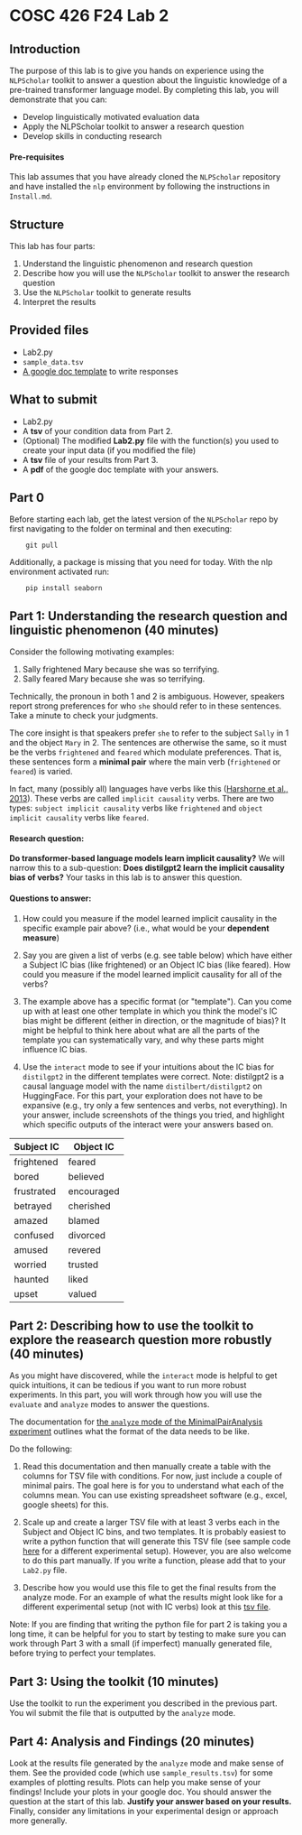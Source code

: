 # COSC 426 F24 Lab 2

## Introduction

The purpose of this lab is to give you hands on experience using the
`NLPScholar` toolkit to answer a question about the linguistic knowledge of a
pre-trained transformer language model. By completing this lab, you will
demonstrate that you can: 

- Develop linguistically motivated evaluation data 
- Apply the NLPScholar toolkit to answer a research question 
- Develop skills in conducting research 

#### Pre-requisites

This lab assumes that you have already cloned the `NLPScholar` repository and
have installed the `nlp` environment by following the instructions in
`Install.md`. 

## Structure

This lab has four parts: 

1. Understand the linguistic phenomenon and research question
2. Describe how you will use the `NLPScholar` toolkit to answer the research question
3. Use the `NLPScholar` toolkit to generate results 
4. Interpret the results 

## Provided files

-  Lab2.py
- `sample_data.tsv`
- [A google doc
  template](https://docs.google.com/document/d/1bFvUQha8hpSYZeKPBZmteAiRXcw2TZwVj6ctI8vER60/edit?usp=sharing)
    to write responses

## What to submit
- Lab2.py
- A **tsv** of your condition data from Part 2.
- (Optional) The modified **Lab2.py** file with the function(s) you used to create your input data (if you modified the file)
- A **tsv** file of your results from Part 3. 
- A **pdf** of the google doc template with your answers.

## Part 0

Before starting each lab, get the latest version of the `NLPScholar` repo by
first navigating to the folder on terminal and then executing: 

        git pull

Additionally, a package is missing that you need for today. With the nlp
environment activated run: 

        pip install seaborn

## Part 1: Understanding the research question and linguistic phenomenon (40 minutes)

Consider the following motivating examples: 

1. Sally frightened Mary because she was so terrifying. 
2. Sally feared Mary because she was so terrifying. 

Technically, the pronoun in both 1 and 2 is ambiguous. However, speakers report
strong preferences for who `she` should refer to in these sentences. Take a
minute to check your judgments. 

The core insight is that speakers prefer `she` to refer to the subject `Sally`
in 1 and the object `Mary` in 2. The sentences are otherwise the same, so it
must be the verbs `frightened` and `feared` which modulate preferences. That is,
these sentences form a **minimal pair** where the main verb (`frightened` or
`feared`) is varied. 

In fact, many (possibly all) languages have verbs like this ([Harshorne et al.,
2013](https://doi.org/10.1027/1618-3169/a000187)). These verbs are called
`implicit causality` verbs. There are two types: `subject implicit causality`
verbs like `frightened` and `object implicit causality` verbs like `feared`.

#### Research question: 
**Do transformer-based language models learn
implicit causality?** We will narrow this to a sub-question: **Does distilgpt2
learn the implicit causality bias of verbs?** Your tasks in this lab is to
answer this question. 

#### Questions to answer: 

1. How could you measure if the model learned implicit causality in the specific example pair above? (i.e., what would be your **dependent measure**)

2. Say you are given a list of verbs (e.g. see table below) which have either a Subject IC bias (like frightened) or an Object IC bias (like feared). How could you measure if the model learned implicit causality for all of the verbs? 

3. The example above has a specific format (or "template"). Can you come up with at least one other template in which you think the model's IC bias might be different (either in direction, or the magnitude of bias)? It might be helpful to think here about what are all the parts of the template you can systematically vary, and why these parts might influence IC bias. 

4. Use the `interact` mode to see if your intuitions about the IC bias for `distilgpt2` in the different templates were correct. Note: distilgpt2 is a causal language model with the name `distilbert/distilgpt2` on HuggingFace. For this part, your exploration does not have to be expansive (e.g., try only a few sentences and verbs, not everything). In your answer, include screenshots of the things you tried, and highlight which specific outputs of the interact were your answers based on. 


| Subject IC | Object IC | 
| ---------  | --------  | 
| frightened | feared |
| bored      | believed  | 
| frustrated | encouraged | 
| betrayed   | cherished | 
| amazed     | blamed   | 
| confused   | divorced | 
| amused     | revered  | 
| worried    | trusted | 
| haunted    | liked  | 
| upset      | valued | 


## Part 2: Describing how to use the toolkit to explore the reasearch question more robustly (40 minutes)

As you might have discovered, while the `interact` mode is helpful to get quick intuitions, it can be tedious if you want to run more robust experiments. In this part, you will work through how you will use the `evaluate` and `analyze` modes to answer the questions. 

The documentation for [the `analyze` mode of the MinimalPairAnalysis experiment](https://github.com/forrestdavis/NLPScholar/blob/main/src/analysis/MinimalPairAnalysis.md) outlines what the format of the data needs to be like. 

Do the following: 

1. Read this documentation and then manually create a table with the columns for TSV file with conditions. For now, just include a couple of minimal pairs. The goal here is for you to understand what each of the columns mean. You can use existing spreadsheet software (e.g., excel, google sheets) for this. 

2. Scale up and create a larger TSV file with at least 3 verbs each in the Subject and Object IC bins, and two templates. It is probably easiest to write a python function that will generate this TSV file (see sample code [here](https://github.com/forrestdavis/NLPScholar/blob/main/results/minimal_pairs.tsv) for a different experimental setup). However, you are also welcome to do this part manually. If you write a function, please add that to your `Lab2.py` file. 

3. Describe how you would use this file to get the final results from the analyze mode. For an example of what the results might look like for a different experimental setup (not with IC verbs) look at this [tsv file](https://github.com/forrestdavis/NLPScholar/blob/main/results/minimal_pairs.tsv).

Note: If you are finding that writing the python file for part 2 is taking you a long time, it can be helpful for you to start by testing to make sure you can work through Part 3 with a small (if imperfect) manually generated file, before trying to perfect your templates. 

## Part 3: Using the toolkit (10 minutes)

Use the toolkit to run the experiment you described in the previous part. You wil submit the file that is outputted by the `analyze` mode. 


## Part 4: Analysis and Findings (20 minutes)

Look at the results file generated by the `analyze` mode and make sense of them. See the
provided code (which use `sample_results.tsv`) for some examples of plotting
results. Plots can help you make sense of your findings! Include your plots in
your google doc. You should answer the question at the start of this lab.
**Justify your answer based on your results.** Finally, consider any limitations
in your experimental design or approach more generally. 


